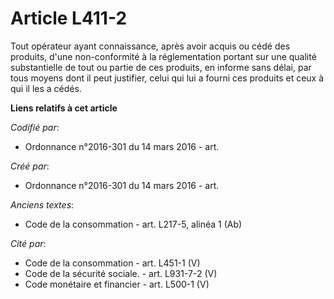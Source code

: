 # Article L411-2

Tout opérateur ayant connaissance, après avoir acquis ou cédé des produits, d'une non-conformité à la réglementation portant
sur une qualité substantielle de tout ou partie de ces produits, en informe sans délai, par tous moyens dont il peut
justifier, celui qui lui a fourni ces produits et ceux à qui il les a cédés.

**Liens relatifs à cet article**

_Codifié par_:

  - Ordonnance n°2016-301 du 14 mars 2016 - art.

_Créé par_:

  - Ordonnance n°2016-301 du 14 mars 2016 - art.

_Anciens textes_:

  - Code de la consommation - art. L217-5, alinéa 1 (Ab)

_Cité par_:

  - Code de la consommation - art. L451-1 (V)
  - Code de la sécurité sociale. - art. L931-7-2 (V)
  - Code monétaire et financier - art. L500-1 (V)
